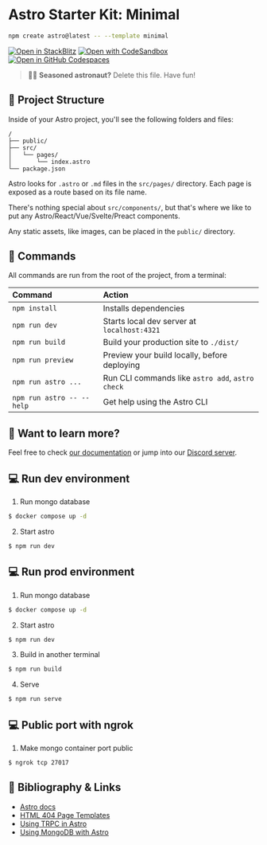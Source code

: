 # Astro Starter Kit: Minimal

```sh
npm create astro@latest -- --template minimal
```

[![Open in StackBlitz](https://developer.stackblitz.com/img/open_in_stackblitz.svg)](https://stackblitz.com/github/withastro/astro/tree/latest/examples/minimal)
[![Open with CodeSandbox](https://assets.codesandbox.io/github/button-edit-lime.svg)](https://codesandbox.io/p/sandbox/github/withastro/astro/tree/latest/examples/minimal)
[![Open in GitHub Codespaces](https://github.com/codespaces/badge.svg)](https://codespaces.new/withastro/astro?devcontainer_path=.devcontainer/minimal/devcontainer.json)

> 🧑‍🚀 **Seasoned astronaut?** Delete this file. Have fun!

## 🚀 Project Structure

Inside of your Astro project, you'll see the following folders and files:

```text
/
├── public/
├── src/
│   └── pages/
│       └── index.astro
└── package.json
```

Astro looks for `.astro` or `.md` files in the `src/pages/` directory. Each page is exposed as a route based on its file name.

There's nothing special about `src/components/`, but that's where we like to put any Astro/React/Vue/Svelte/Preact components.

Any static assets, like images, can be placed in the `public/` directory.

## 🧞 Commands

All commands are run from the root of the project, from a terminal:

| Command                   | Action                                           |
| :------------------------ | :----------------------------------------------- |
| `npm install`             | Installs dependencies                            |
| `npm run dev`             | Starts local dev server at `localhost:4321`      |
| `npm run build`           | Build your production site to `./dist/`          |
| `npm run preview`         | Preview your build locally, before deploying     |
| `npm run astro ...`       | Run CLI commands like `astro add`, `astro check` |
| `npm run astro -- --help` | Get help using the Astro CLI                     |

## 👀 Want to learn more?

Feel free to check [our documentation](https://docs.astro.build) or jump into our [Discord server](https://astro.build/chat).

## 💻 Run dev environment

1. Run mongo database

```bash
$ docker compose up -d
```

2. Start astro

```bash
$ npm run dev
```

## 💻 Run prod environment

1. Run mongo database

```bash
$ docker compose up -d
```

2. Start astro

```bash
$ npm run dev
```

3. Build in another terminal

```bash
$ npm run build
```

4. Serve

```bash
$ npm run serve
```

## 💻 Public port with ngrok

1. Make mongo container port public

```bash
$ ngrok tcp 27017
```

## 📔 Bibliography & Links

- [Astro docs](https://docs.astro.build/en/getting-started/)
- [HTML 404 Page Templates](https://dev.to/stackfindover/35-html-404-page-templates-5bge)
- [Using TRPC in Astro](https://www.thomasledoux.be/blog/using-trpc-astro-islands-react)
- [Using MongoDB with Astro](https://itnext.io/using-mongodb-with-astro-5c9cf7f1be50)